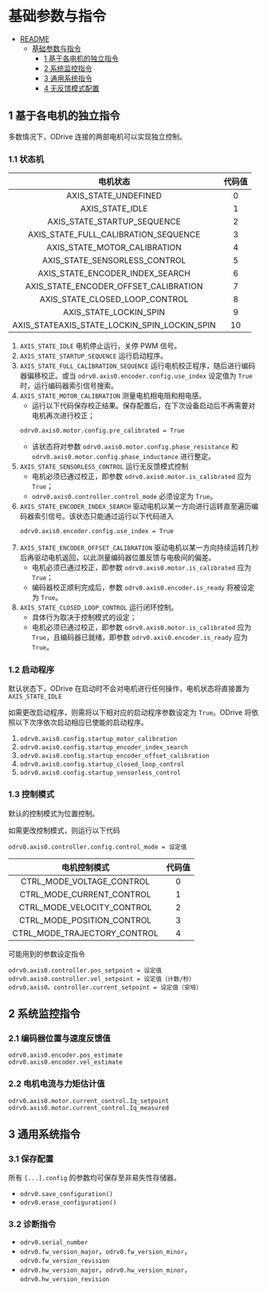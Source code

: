 # 基础参数与指令

- [README](../README.md)
    - [基础参数与指令](./003_parameters-and-commands_cn.md)
        - [1 基于各电机的独立指令](#1-基于各电机的独立指令)
        - [2 系统监控指令](#2-系统监控指令)
        - [3 通用系统指令](#3-通用系统指令)
        - [4 无反馈模式配置](#4-无反馈模式配置)

## 1 基于各电机的独立指令

多数情况下，ODrive 连接的两部电机可以实现独立控制。

### 1.1 状态机

|电机状态|代码值|
|:---:|:---:|
|AXIS_STATE_UNDEFINED|0|
|AXIS_STATE_IDLE|1|
|AXIS_STATE_STARTUP_SEQUENCE|2|
|AXIS_STATE_FULL_CALIBRATION_SEQUENCE|3|
|AXIS_STATE_MOTOR_CALIBRATION|4|
|AXIS_STATE_SENSORLESS_CONTROL|5|
|AXIS_STATE_ENCODER_INDEX_SEARCH|6|
|AXIS_STATE_ENCODER_OFFSET_CALIBRATION|7|
|AXIS_STATE_CLOSED_LOOP_CONTROL|8|
|AXIS_STATE_LOCKIN_SPIN|9|
|AXIS_STATEAXIS_STATE_LOCKIN_SPIN_LOCKIN_SPIN|10|

1. `AXIS_STATE_IDLE`
电机停止运行，关停 PWM 信号。
2. `AXIS_STATE_STARTUP_SEQUENCE`
运行启动程序。
3. `AXIS_STATE_FULL_CALIBRATION_SEQUENCE`
运行电机校正程序，随后进行编码器偏移校正。或当 `odrv0.axis0.encoder.config.use_index` 设定值为 `True` 时，运行编码器索引信号搜索。
4. `AXIS_STATE_MOTOR_CALIBRATION`
测量电机相电阻和相电感。
    * 运行以下代码保存校正结果。保存配置后，在下次设备启动后不再需要对电机再次进行校正；
    ```
    odrv0.axis0.motor.config.pre_calibrated = True
    ```
    * 该状态将对参数 `odrv0.axis0.motor.config.phase_resistance` 和 `odrv0.axis0.motor.config.phase_inductance` 进行整定。
5. `AXIS_STATE_SENSORLESS_CONTROL`
运行无反馈模式控制
    * 电机必须已通过校正，即参数 `odrv0.axis0.motor.is_calibrated` 应为 `True`；
    * `odrv0.axis0.controller.control_mode` 必须设定为 `True`。
6. `AXIS_STATE_ENCODER_INDEX_SEARCH`
驱动电机以某一方向进行运转直至遍历编码器索引信号。该状态只能通过运行以下代码进入
    ```bash
    odrv0.axis0.encoder.config.use_index = True
    ```
7. `AXIS_STATE_ENCODER_OFFSET_CALIBRATION`
驱动电机以某一方向持续运转几秒后再驱动电机返回，以此测量编码器位置反馈与电极间的偏差。
    * 电机必须已通过校正，即参数 `odrv0.axis0.motor.is_calibrated` 应为 `True`；
    * 编码器校正顺利完成后，参数 `odrv0.axis0.encoder.is_ready` 将被设定为 `True`。
8. `AXIS_STATE_CLOSED_LOOP_CONTROL`
运行闭环控制。
    * 具体行为取决于控制模式的设定；
    * 电机必须已通过校正，即参数 `odrv0.axis0.motor.is_calibrated` 应为 `True`，且编码器已就绪，即参数 `odrv0.axis0.encoder.is_ready` 应为 `True`。

### 1.2 启动程序

默认状态下，ODrive 在启动时不会对电机进行任何操作，电机状态将直接置为 `AXIS_STATE_IDLE`

如需更改启动程序，则需将以下相对应的启动程序参数设定为 `True`。ODrive 将依照以下次序依次启动相应已使能的启动程序。

1. `odrv0.axis0.config.startup_motor_calibration`
2. `odrv0.axis0.config.startup_encoder_index_search`
3. `odrv0.axis0.config.startup_encoder_offset_calibration`
4. `odrv0.axis0.config.startup_closed_loop_control`
5. `odrv0.axis0.config.startup_sensorless_control`

### 1.3 控制模式

默认的控制模式为位置控制。

如需更改控制模式，则运行以下代码
```
odrv0.axis0.controller.config.control_mode = 设定值
```
|电机控制模式|代码值|
|:---:|:---:|
|CTRL_MODE_VOLTAGE_CONTROL|0|
|CTRL_MODE_CURRENT_CONTROL|1|
|CTRL_MODE_VELOCITY_CONTROL|2|
|CTRL_MODE_POSITION_CONTROL|3|
|CTRL_MODE_TRAJECTORY_CONTROL|4|

可能用到的参数设定指令
```
odrv0.axis0.controller.pos_setpoint = 设定值
odrv0.axis0.controller.vel_setpoint = 设定值（计数/秒）
odrv0.axis0。controller.current_setpoint = 设定值（安培）
```

## 2 系统监控指令

### 2.1 编码器位置与速度反馈值

```
odrv0.axis0.encoder.pos_estimate
odrv0.axis0.encoder.vel_estimate
```

### 2.2 电机电流与力矩估计值
```
odrv0.axis0.motor.current_control.Iq_setpoint
odrv0.axis0.motor.current_control.Iq_measured
```

## 3 通用系统指令

### 3.1 保存配置

所有 `[...].config` 的参数均可保存至非易失性存储器。

* `odrv0.save_configuration()`
* `odrv0.erase_configuration()`

### 3.2 诊断指令

* `odrv0.serial_number`
* `odrv0.fw_version_major`，`odrv0.fw_version_minor`，`odrv0.fw_version_revision`
* `odrv0.hw_version_major`，`odrv0.hw_version_minor`，`odrv0.hw_version_revision`